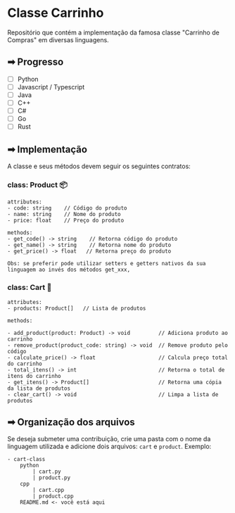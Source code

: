 # Classe Carrinho

Repositório que contém a implementação da famosa classe "Carrinho de Compras" em diversas linguagens.

## ➡ Progresso
- [ ] Python
- [ ] Javascript / Typescript
- [ ] Java
- [ ] C++
- [ ] C#
- [ ] Go
- [ ] Rust

## ➡ Implementação
A classe e seus métodos devem seguir os seguintes contratos:

### class: Product 📦
```
attributes:
- code: string    // Código do produto
- name: string    // Nome do produto
- price: float    // Preço do produto

methods:
- get_code() -> string    // Retorna código do produto
- get_name() -> string    // Retorna nome do produto
- get_price() -> float   // Retorna preço do produto

Obs: se preferir pode utilizar setters e getters nativos da sua linguagem ao invés dos métodos get_xxx, 
```


### class: Cart 🛒
```
attributes:
- products: Product[]   // Lista de produtos

methods:

- add_product(product: Product) -> void         // Adiciona produto ao carrinho
- remove_product(product_code: string) -> void  // Remove produto pelo código
- calculate_price() -> float                    // Calcula preço total do carrinho
- total_itens() -> int                          // Retorna o total de itens do carrinho
- get_itens() -> Product[]                      // Retorna uma cópia da lista de produtos
- clear_cart() -> void                          // Limpa a lista de produtos
```

## ➡ Organização dos arquivos
Se deseja submeter uma contribuição, crie uma pasta com o nome da linguagem utilizada e adicione dois arquivos: `cart` e `product`.
Exemplo:
```
- cart-class
    python
        | cart.py
        | product.py
    cpp
        | cart.cpp
        | product.cpp
    README.md <- você está aqui
```
